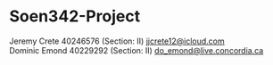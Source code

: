 # Soen342-Project

Jeremy Crete 40246576 (Section: II) jjcrete12@icloud.com<br>
Dominic Emond 40229292 (Section: II) do_emond@live.concordia.ca
